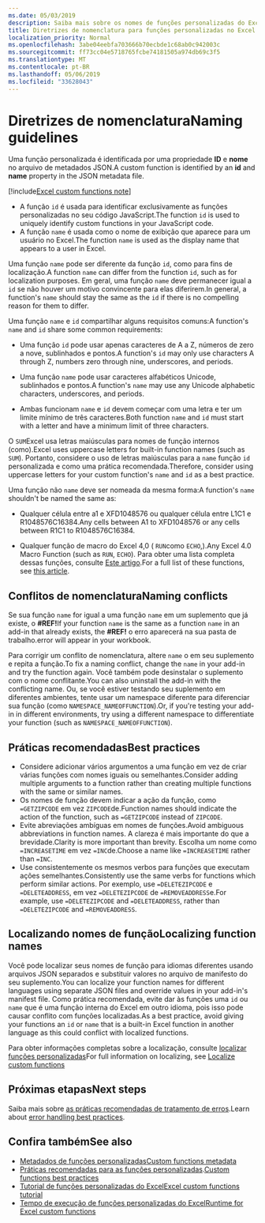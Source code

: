 ```yaml
---
ms.date: 05/03/2019
description: Saiba mais sobre os nomes de funções personalizadas do Excel e evite armadilhas comuns de nomeação.
title: Diretrizes de nomenclatura para funções personalizadas no Excel
localization_priority: Normal
ms.openlocfilehash: 3abe04eebfa703666b70ecbde1c68ab0c942003c
ms.sourcegitcommit: ff73cc04e5718765fcbe74181505a974db69c3f5
ms.translationtype: MT
ms.contentlocale: pt-BR
ms.lasthandoff: 05/06/2019
ms.locfileid: "33628043"
---
```

# <a name="naming-guidelines"></a><span data-ttu-id="be69a-103">Diretrizes de nomenclatura</span><span class="sxs-lookup"><span data-stu-id="be69a-103">Naming guidelines</span></span>

<span data-ttu-id="be69a-104">Uma função personalizada é identificada por uma propriedade **ID** e **nome** no arquivo de metadados JSON.</span><span class="sxs-lookup"><span data-stu-id="be69a-104">A custom function is identified by an **id** and **name** property in the JSON metadata file.</span></span>

[!include[Excel custom functions note](../includes/excel-custom-functions-note.md)]

- <span data-ttu-id="be69a-105">A função `id` é usada para identificar exclusivamente as funções personalizadas no seu código JavaScript.</span><span class="sxs-lookup"><span data-stu-id="be69a-105">The function `id` is used to uniquely identify custom functions in your JavaScript code.</span></span> 
- <span data-ttu-id="be69a-106">A função `name` é usada como o nome de exibição que aparece para um usuário no Excel.</span><span class="sxs-lookup"><span data-stu-id="be69a-106">The function `name` is used as the display name that appears to a user in Excel.</span></span> 

<span data-ttu-id="be69a-107">Uma função `name` pode ser diferente da função `id`, como para fins de localização.</span><span class="sxs-lookup"><span data-stu-id="be69a-107">A function `name` can differ from the function `id`, such as for localization purposes.</span></span> <span data-ttu-id="be69a-108">Em geral, uma função `name` deve permanecer igual a `id` se não houver um motivo convincente para elas diferirem.</span><span class="sxs-lookup"><span data-stu-id="be69a-108">In general, a function's `name` should stay the same as the `id` if there is no compelling reason for them to differ.</span></span>

<span data-ttu-id="be69a-109">Uma função `name` e `id` compartilhar alguns requisitos comuns:</span><span class="sxs-lookup"><span data-stu-id="be69a-109">A function's `name` and `id` share some common requirements:</span></span>

- <span data-ttu-id="be69a-110">Uma função `id` pode usar apenas caracteres de A a Z, números de zero a nove, sublinhados e pontos.</span><span class="sxs-lookup"><span data-stu-id="be69a-110">A function's `id` may only use characters A through Z, numbers zero through nine, underscores, and periods.</span></span>

- <span data-ttu-id="be69a-111">Uma função `name` pode usar caracteres alfabéticos Unicode, sublinhados e pontos.</span><span class="sxs-lookup"><span data-stu-id="be69a-111">A function's `name` may use any Unicode alphabetic characters, underscores, and periods.</span></span>

- <span data-ttu-id="be69a-112">Ambas funcionam `name` e `id` devem começar com uma letra e ter um limite mínimo de três caracteres.</span><span class="sxs-lookup"><span data-stu-id="be69a-112">Both function `name` and `id` must start with a letter and have a minimum limit of three characters.</span></span>

<span data-ttu-id="be69a-113">O `SUM`Excel usa letras maiúsculas para nomes de função internos (como).</span><span class="sxs-lookup"><span data-stu-id="be69a-113">Excel uses uppercase letters for built-in function names (such as `SUM`).</span></span> <span data-ttu-id="be69a-114">Portanto, considere o uso de letras maiúsculas para a `name` função `id` personalizada e como uma prática recomendada.</span><span class="sxs-lookup"><span data-stu-id="be69a-114">Therefore, consider using uppercase letters for your custom function's `name` and `id` as a best practice.</span></span>

<span data-ttu-id="be69a-115">Uma função não `name` deve ser nomeada da mesma forma:</span><span class="sxs-lookup"><span data-stu-id="be69a-115">A function's `name` shouldn't be named the same as:</span></span>

- <span data-ttu-id="be69a-116">Qualquer célula entre a1 e XFD1048576 ou qualquer célula entre L1C1 e R1048576C16384.</span><span class="sxs-lookup"><span data-stu-id="be69a-116">Any cells between A1 to XFD1048576 or any cells between R1C1 to R1048576C16384.</span></span>

- <span data-ttu-id="be69a-117">Qualquer função de macro do Excel 4,0 ( `RUN`como `ECHO`,).</span><span class="sxs-lookup"><span data-stu-id="be69a-117">Any Excel 4.0 Macro Function (such as `RUN`, `ECHO`).</span></span>  <span data-ttu-id="be69a-118">Para obter uma lista completa dessas funções, consulte [Este artigo](https://www.microsoft.com/en-us/download/details.aspx?id=1465).</span><span class="sxs-lookup"><span data-stu-id="be69a-118">For a full list of these functions, see [this article](https://www.microsoft.com/en-us/download/details.aspx?id=1465).</span></span>

## <a name="naming-conflicts"></a><span data-ttu-id="be69a-119">Conflitos de nomenclatura</span><span class="sxs-lookup"><span data-stu-id="be69a-119">Naming conflicts</span></span>

<span data-ttu-id="be69a-120">Se sua função `name` for igual a uma função `name` em um suplemento que já existe, o **#REF!**</span><span class="sxs-lookup"><span data-stu-id="be69a-120">If your function `name` is the same as a function `name` in an add-in that already exists, the **#REF!**</span></span> <span data-ttu-id="be69a-121">o erro aparecerá na sua pasta de trabalho.</span><span class="sxs-lookup"><span data-stu-id="be69a-121">error will appear in your workbook.</span></span>

<span data-ttu-id="be69a-122">Para corrigir um conflito de nomenclatura, altere `name` o em seu suplemento e repita a função.</span><span class="sxs-lookup"><span data-stu-id="be69a-122">To fix a naming conflict, change the `name` in your add-in and try the function again.</span></span> <span data-ttu-id="be69a-123">Você também pode desinstalar o suplemento com o nome conflitante.</span><span class="sxs-lookup"><span data-stu-id="be69a-123">You can also uninstall the add-in with the conflicting name.</span></span> <span data-ttu-id="be69a-124">Ou, se você estiver testando seu suplemento em diferentes ambientes, tente usar um namespace diferente para diferenciar sua função (como `NAMESPACE_NAMEOFFUNCTION`).</span><span class="sxs-lookup"><span data-stu-id="be69a-124">Or, if you're testing your add-in in different environments, try using a different namespace to differentiate your function (such as `NAMESPACE_NAMEOFFUNCTION`).</span></span>

## <a name="best-practices"></a><span data-ttu-id="be69a-125">Práticas recomendadas</span><span class="sxs-lookup"><span data-stu-id="be69a-125">Best practices</span></span>

- <span data-ttu-id="be69a-126">Considere adicionar vários argumentos a uma função em vez de criar várias funções com nomes iguais ou semelhantes.</span><span class="sxs-lookup"><span data-stu-id="be69a-126">Consider adding multiple arguments to a function rather than creating multiple functions with the same or similar names.</span></span>
- <span data-ttu-id="be69a-127">Os nomes de função devem indicar a ação da função, como `=GETZIPCODE` em vez `ZIPCODE`de.</span><span class="sxs-lookup"><span data-stu-id="be69a-127">Function names should indicate the action of the function, such as `=GETZIPCODE` instead of `ZIPCODE`.</span></span>
- <span data-ttu-id="be69a-128">Evite abreviações ambíguas em nomes de funções.</span><span class="sxs-lookup"><span data-stu-id="be69a-128">Avoid ambiguous abbreviations in function names.</span></span> <span data-ttu-id="be69a-129">A clareza é mais importante do que a brevidade.</span><span class="sxs-lookup"><span data-stu-id="be69a-129">Clarity is more important than brevity.</span></span> <span data-ttu-id="be69a-130">Escolha um nome como `=INCREASETIME` em vez `=INC`de.</span><span class="sxs-lookup"><span data-stu-id="be69a-130">Choose a name like `=INCREASETIME` rather than `=INC`.</span></span>
- <span data-ttu-id="be69a-131">Use consistentemente os mesmos verbos para funções que executam ações semelhantes.</span><span class="sxs-lookup"><span data-stu-id="be69a-131">Consistently use the same verbs for functions which perform similar actions.</span></span> <span data-ttu-id="be69a-132">Por exemplo, use `=DELETEZIPCODE` e `=DELETEADDRESS`, em vez `=DELETEZIPCODE` de `=REMOVEADDRESS`e.</span><span class="sxs-lookup"><span data-stu-id="be69a-132">For example, use `=DELETEZIPCODE` and `=DELETEADDRESS`, rather than `=DELETEZIPCODE` and `=REMOVEADDRESS`.</span></span>

## <a name="localizing-function-names"></a><span data-ttu-id="be69a-133">Localizando nomes de função</span><span class="sxs-lookup"><span data-stu-id="be69a-133">Localizing function names</span></span>

<span data-ttu-id="be69a-134">Você pode localizar seus nomes de função para idiomas diferentes usando arquivos JSON separados e substituir valores no arquivo de manifesto do seu suplemento.</span><span class="sxs-lookup"><span data-stu-id="be69a-134">You can localize your function names for different languages using separate JSON files and override values in your add-in's manifest file.</span></span> <span data-ttu-id="be69a-135">Como prática recomendada, evite dar às funções uma `id` ou `name` que é uma função interna do Excel em outro idioma, pois isso pode causar conflito com funções localizadas.</span><span class="sxs-lookup"><span data-stu-id="be69a-135">As a best practice, avoid giving your functions an `id` or `name` that is a built-in Excel function in another language as this could conflict with localized functions.</span></span>

<span data-ttu-id="be69a-136">Para obter informações completas sobre a localização, consulte [localizar funções personalizadas](custom-functions-localize.md)</span><span class="sxs-lookup"><span data-stu-id="be69a-136">For full information on localizing, see [Localize custom functions](custom-functions-localize.md)</span></span>

## <a name="next-steps"></a><span data-ttu-id="be69a-137">Próximas etapas</span><span class="sxs-lookup"><span data-stu-id="be69a-137">Next steps</span></span>
<span data-ttu-id="be69a-138">Saiba mais sobre [as práticas recomendadas de tratamento de erros](custom-functions-errors.md).</span><span class="sxs-lookup"><span data-stu-id="be69a-138">Learn about [error handling best practices](custom-functions-errors.md).</span></span>

## <a name="see-also"></a><span data-ttu-id="be69a-139">Confira também</span><span class="sxs-lookup"><span data-stu-id="be69a-139">See also</span></span>

* [<span data-ttu-id="be69a-140">Metadados de funções personalizadas</span><span class="sxs-lookup"><span data-stu-id="be69a-140">Custom functions metadata</span></span>](custom-functions-json.md)
* <span data-ttu-id="be69a-141">[Práticas recomendadas para as funções personalizadas](custom-functions-best-practices.md).</span><span class="sxs-lookup"><span data-stu-id="be69a-141">[Custom functions best practices](custom-functions-best-practices.md)</span></span>
* [<span data-ttu-id="be69a-142">Tutorial de funções personalizadas do Excel</span><span class="sxs-lookup"><span data-stu-id="be69a-142">Excel custom functions tutorial</span></span>](../tutorials/excel-tutorial-create-custom-functions.md)
* [<span data-ttu-id="be69a-143">Tempo de execução de funções personalizadas do Excel</span><span class="sxs-lookup"><span data-stu-id="be69a-143">Runtime for Excel custom functions</span></span>](custom-functions-runtime.md)
